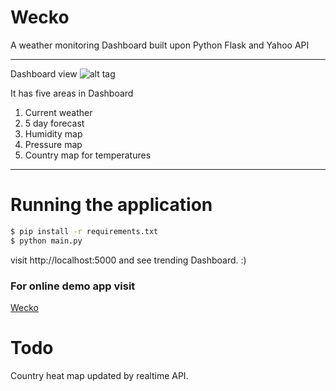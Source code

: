 # Wecko
A weather monitoring Dashboard built upon Python Flask and Yahoo API

***
Dashboard view
![alt tag](http://postimg.org/image/xwj74rkyz/)

It has five areas in Dashboard

1. Current weather 
2. 5 day forecast
3. Humidity map
4. Pressure map
5. Country map for temperatures 

***
Running the application
===
```bash
$ pip install -r requirements.txt
$ python main.py
```

visit http://localhost:5000 and see trending Dashboard. :)


### For online demo app visit
[Wecko](http://weather.devopsboy.in)

Todo
======

Country heat map updated by realtime API.
